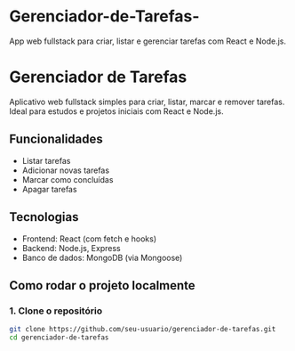 # Gerenciador-de-Tarefas-
App web fullstack para criar, listar e gerenciar tarefas com React e Node.js.

# Gerenciador de Tarefas

Aplicativo web fullstack simples para criar, listar, marcar e remover tarefas. Ideal para estudos e projetos iniciais com React e Node.js.

## Funcionalidades

- Listar tarefas
- Adicionar novas tarefas
- Marcar como concluídas
- Apagar tarefas

## Tecnologias

- Frontend: React (com fetch e hooks)
- Backend: Node.js, Express
- Banco de dados: MongoDB (via Mongoose)

## Como rodar o projeto localmente

### 1. Clone o repositório

```bash
git clone https://github.com/seu-usuario/gerenciador-de-tarefas.git
cd gerenciador-de-tarefas

